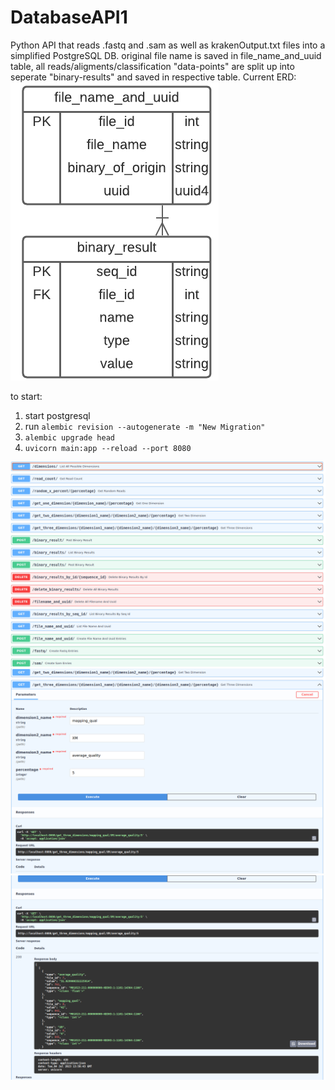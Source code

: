 # DatabaseAPI1
Python API that reads .fastq and .sam as well as krakenOutput.txt files into a simplified PostgreSQL DB.
original file name is saved in file_name_and_uuid table, all reads/aligments/classification "data-points" are split up into seperate
"binary-results" and saved in respective table.
Current ERD: 
![three entity RD for postgres set up. separate tables for data from fastq reads, sam files as well as kraken output together, and file_id table](images/simpler_postgres_erd.png "ERD for the simplified postgresDB")

to start:  
1. start postgresql
2. run ```alembic revision --autogenerate -m "New Migration"```
3. ```alembic upgrade head```
4. ```uvicorn main:app --reload --port 8080```

![endpoints for simplified postgres API](images/simplifiedpostgresendpoints.png "screenshot of api endpoints")
![get 3 dimension endpoint screensho1](images/simplifiedpostgresget3dim1.png "schreenshot1 of get 3 dimension endpoint")
![get 3 dimension endpoint screenshot2](images/simplifiedpostgresget3dim2.png "sreenshot2 of get 3 dimension  endpoint")
